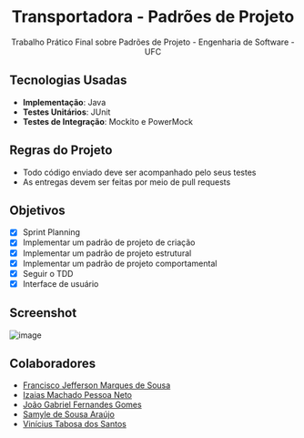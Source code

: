 <h1 align="center">Transportadora - Padrões de Projeto</h1>

<p align="center">
  Trabalho Prático Final sobre Padrões de Projeto - Engenharia de Software - UFC
</p>

## Tecnologias Usadas
- **Implementação**: Java
- **Testes Unitários**: JUnit
- **Testes de Integração**: Mockito e PowerMock

## Regras do Projeto
- Todo código enviado deve ser acompanhado pelo seus testes
- As entregas devem ser feitas por meio de pull requests

## Objetivos
- [x] Sprint Planning
- [x] Implementar um padrão de projeto de criação
- [x] Implementar um padrão de projeto estrutural
- [x] Implementar um padrão de projeto comportamental
- [x] Seguir o TDD
- [x] Interface de usuário

## Screenshot
![image](https://user-images.githubusercontent.com/47287096/178853190-e9b6ae80-dfb8-4e8a-8d9e-cbe77bffdb37.png)

## Colaboradores
- [Francisco Jefferson Marques de Sousa](https://github.com/Jefferson-marques01)
- [Izaias Machado Pessoa Neto](https://github.com/izaiasmachado)
- [João Gabriel Fernandes Gomes](https://github.com/ImoddedBorderlands)
- [Samyle de Sousa Araújo](https://github.com/samylesousa)
- [Vinícius Tabosa dos Santos](https://github.com/ViniciusTabosa)

